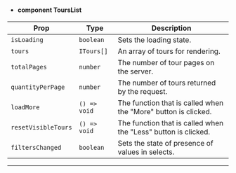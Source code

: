 - #### component ToursList

| Prop | Type | Description |
| --- | --- | --- |
| `isLoading` | `boolean` | Sets the loading state. |
| `tours` | `ITours[]` | An array of tours for rendering. |
| `totalPages` | `number` | The number of tour pages on the server. |
| `quantityPerPage` | `number` | The number of tours returned by the request. |
| `loadMore` | `() => void` | The function that is called when the "More" button is clicked. |
| `resetVisibleTours` | `() => void` | The function that is called when the "Less" button is clicked. |
| `filtersChanged` | `boolean` | Sets the state of presence of values ​​in selects. |
<hr>


